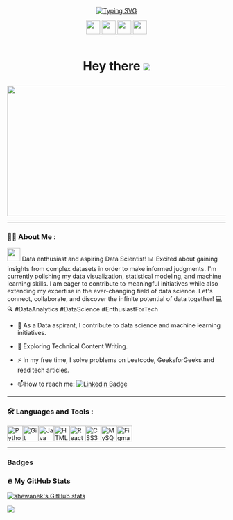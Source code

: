 <p align="center">
<a href="https://github.com/shewanek">
    <img src="https://readme-typing-svg.demolab.com?font=Georgia&size=18&duration=2000&pause=100&multiline=true&width=500&height=80&lines=Shewanek+Zewdu;Data+Analyst;Data+Scientist" alt="Typing SVG" />
</a>

<div id="header" align="center">
  <!-- <img src="https://media.giphy.com/media/M9gbBd9nbDrOTu1Mqx/giphy.gif" width="100"/>-->
  <div id="badges">
  
  
  <p> <a href="https://www.facebook.com/shewa.zewdu.31" target="_blank" rel="noreferrer"> <picture> <source media="(prefers-color-scheme: dark)" srcset="https://raw.githubusercontent.com/danielcranney/readme-generator/main/public/icons/socials/facebook-dark.svg" /> <source media="(prefers-color-scheme: light)" srcset="https://raw.githubusercontent.com/danielcranney/readme-generator/main/public/icons/socials/facebook.svg" /> <img src="https://raw.githubusercontent.com/danielcranney/readme-generator/main/public/icons/socials/facebook.svg" width="32" height="32" /> </picture> </a> <a href="https://www.github.com/shewanek" target="_blank" rel="noreferrer"> <picture> <source media="(prefers-color-scheme: dark)" srcset="https://raw.githubusercontent.com/danielcranney/readme-generator/main/public/icons/socials/github-dark.svg" /> <source media="(prefers-color-scheme: light)" srcset="https://raw.githubusercontent.com/danielcranney/readme-generator/main/public/icons/socials/github.svg" /> <img src="https://raw.githubusercontent.com/danielcranney/readme-generator/main/public/icons/socials/github.svg" width="32" height="32" /> </picture> </a> <a href="https://www.linkedin.com/in/shewanek-zewdu/" target="_blank" rel="noreferrer"> <picture> <source media="(prefers-color-scheme: dark)" srcset="https://raw.githubusercontent.com/danielcranney/readme-generator/main/public/icons/socials/linkedin-dark.svg" /> <source media="(prefers-color-scheme: light)" srcset="https://raw.githubusercontent.com/danielcranney/readme-generator/main/public/icons/socials/linkedin.svg" /> <img src="https://raw.githubusercontent.com/danielcranney/readme-generator/main/public/icons/socials/linkedin.svg" width="32" height="32" /> </picture> </a> <a href="https://www.x.com/Shewanek2" target="_blank" rel="noreferrer"> <picture> <source media="(prefers-color-scheme: dark)" srcset="https://raw.githubusercontent.com/danielcranney/readme-generator/main/public/icons/socials/twitter-dark.svg" /> <source media="(prefers-color-scheme: light)" srcset="https://raw.githubusercontent.com/danielcranney/readme-generator/main/public/icons/socials/twitter.svg" /> <img src="https://raw.githubusercontent.com/danielcranney/readme-generator/main/public/icons/socials/twitter.svg" width="32" height="32" /> </picture> </a></p>
</div>
<img src="https://komarev.com/ghpvc/?username=Shewanek&style=flat-square&color=blue" alt=""/>
<h1> 
  
Hey there ![](https://user-images.githubusercontent.com/18350557/176309783-0785949b-9127-417c-8b55-ab5a4333674e.gif)
</h1>
</div>
<div align="center">
  <img src="https://media.giphy.com/media/dWesBcTLavkZuG35MI/giphy.gif" width="600" height="300"/>
</div>

<hr>

<div id="header">
  
### :man_technologist: About Me :
<img src="https://media.giphy.com/media/WUlplcMpOCEmTGBtBW/giphy.gif" width="30"> Data enthusiast and aspiring Data Scientist! 📊 Excited about gaining insights from complex datasets in order to make informed judgments. I'm currently polishing my data visualization, statistical modeling, and machine learning skills. I am eager to contribute to meaningful initiatives while also extending my expertise in the ever-changing field of data science. Let's connect, collaborate, and discover the infinite potential of data together! 💻🔍 #DataAnalytics #DataScience #EnthusiastForTech
- :telescope: As a Data aspirant, I contribute to data science and machine learning initiatives.

- :seedling: Exploring Technical Content Writing.

- :zap: In my free time, I solve problems on Leetcode, GeeksforGeeks and read tech articles.

- :mailbox:How to reach me: [![Linkedin Badge](https://img.shields.io/badge/-Shewanek-blue?style=flat&logo=Linkedin&logoColor=white)](https://www.linkedin.com/in/shewanek-zewdu?lipi=urn%3Ali%3Apage%3Ad_flagship3_profile_view_base_contact_details%3BWqqLl5OjT9icp%2BopWJkcMQ%3D%3D)
</div>

<hr>

### :hammer_and_wrench: Languages and Tools :

<p align="left">
<a href="https://www.python.org/" target="_blank" rel="noreferrer"><img src="https://raw.githubusercontent.com/danielcranney/readme-generator/main/public/icons/skills/python-colored.svg" width="36" height="36" alt="Python" /></a><a href="https://git-scm.com/" target="_blank" rel="noreferrer"><img src="https://raw.githubusercontent.com/danielcranney/readme-generator/main/public/icons/skills/git-colored.svg" width="36" height="36" alt="Git" /></a><a href="https://www.oracle.com/java/" target="_blank" rel="noreferrer"><img src="https://raw.githubusercontent.com/danielcranney/readme-generator/main/public/icons/skills/java-colored.svg" width="36" height="36" alt="Java" /></a><a href="https://developer.mozilla.org/en-US/docs/Glossary/HTML5" target="_blank" rel="noreferrer"><img src="https://raw.githubusercontent.com/danielcranney/readme-generator/main/public/icons/skills/html5-colored.svg" width="36" height="36" alt="HTML5" /></a><a href="https://reactjs.org/" target="_blank" rel="noreferrer"><img src="https://raw.githubusercontent.com/danielcranney/readme-generator/main/public/icons/skills/react-colored.svg" width="36" height="36" alt="React" /></a><a href="https://www.w3.org/TR/CSS/#css" target="_blank" rel="noreferrer"><img src="https://raw.githubusercontent.com/danielcranney/readme-generator/main/public/icons/skills/css3-colored.svg" width="36" height="36" alt="CSS3" /></a><a href="https://www.mysql.com/" target="_blank" rel="noreferrer"><img src="https://raw.githubusercontent.com/danielcranney/readme-generator/main/public/icons/skills/mysql-colored.svg" width="36" height="36" alt="MySQL" /></a><a href="https://www.figma.com/" target="_blank" rel="noreferrer"><img src="https://raw.githubusercontent.com/danielcranney/readme-generator/main/public/icons/skills/figma-colored.svg" width="36" height="36" alt="Figma" /></a>
</p>

 <hr>
  
### Badges

### :fire: <b>My GitHub Stats</b>



<a href="http://www.github.com/shewanek"><img src="https://github-readme-stats.vercel.app/api?username=shewanek&show_icons=true&hide=&count_private=true&title_color=3382ed&text_color=ffffff&icon_color=f97316&bg_color=181824&hide_border=true&show_icons=true" alt="shewanek's GitHub stats" /></a>

<a href="http://www.github.com/shewanek"><img src="https://github-readme-streak-stats.herokuapp.com/?user=shewanek&stroke=ffffff&background=181824&ring=3382ed&fire=3382ed&currStreakNum=ffffff&currStreakLabel=3382ed&sideNums=ffffff&sideLabels=ffffff&dates=ffffff&hide_border=true" /></a>
<!-- [![GitHub Streak](http://github-readme-streak-stats.herokuapp.com?user=Shewanek&theme=dark&background=000000)](https://git.io/streak-stats)
[![Top Langs](https://github-readme-stats.vercel.app/api/top-langs/?username=Shewanek&layout=compact&theme=vision-friendly-dark)](https://github.com/anuraghazra/github-readme-stats)
-->
